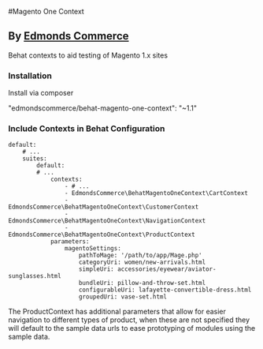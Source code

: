#Magento One Context
## By [Edmonds Commerce](https://www.edmondscommerce.co.uk)

Behat contexts to aid testing of Magento 1.x sites

### Installation

Install via composer

"edmondscommerce/behat-magento-one-context": "~1.1"


### Include Contexts in Behat Configuration

```
default:
    # ...
    suites:
        default:
        # ...
            contexts:
                - # ...
                - EdmondsCommerce\BehatMagentoOneContext\CartContext
                - EdmondsCommerce\BehatMagentoOneContext\CustomerContext
                - EdmondsCommerce\BehatMagentoOneContext\NavigationContext
                - EdmondsCommerce\BehatMagentoOneContext\ProductContext
            parameters:
                magentoSettings:                         
                    pathToMage: '/path/to/app/Mage.php'
                    categoryUri: women/new-arrivals.html
                    simpleUri: accessories/eyewear/aviator-sunglasses.html
                    bundleUri: pillow-and-throw-set.html
                    configurableUri: lafayette-convertible-dress.html
                    groupedUri: vase-set.html

```

The ProductContext has additional parameters that allow for easier navigation to different types of product,
when these are not specified they will default to the sample data urls to ease prototyping of modules using the sample data.
